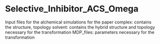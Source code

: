 # Selective_Inhibitor_ACS_Omega
Input files for the alchemical simulations for the paper 
complex: contains the structure, topology
solvent: contains the hybrid structure and topology necessary for the transformation
MDP_files: parameters necessary for the transformation
